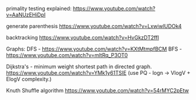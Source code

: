primality testing explained:
https://www.youtube.com/watch?v=AaNUzEHiDpI

generate parenthesis
https://www.youtube.com/watch?v=LxwiwlUDOk4

backtracking
https://www.youtube.com/watch?v=HvGkzDT2ffI

Graphs:
DFS - https://www.youtube.com/watch?v=KXtMtmpfBCM
BFS - https://www.youtube.com/watch?v=mltRq_P3OT0

Dijkstra's - minimum weight shortest path in directed graph. 
https://www.youtube.com/watch?v=YMk1y61TSIE
(use PQ - logn -> VlogV + ElogV complexity.) 

Knuth Shuffle algorithm
https://www.youtube.com/watch?v=54rMYC2pEtw
